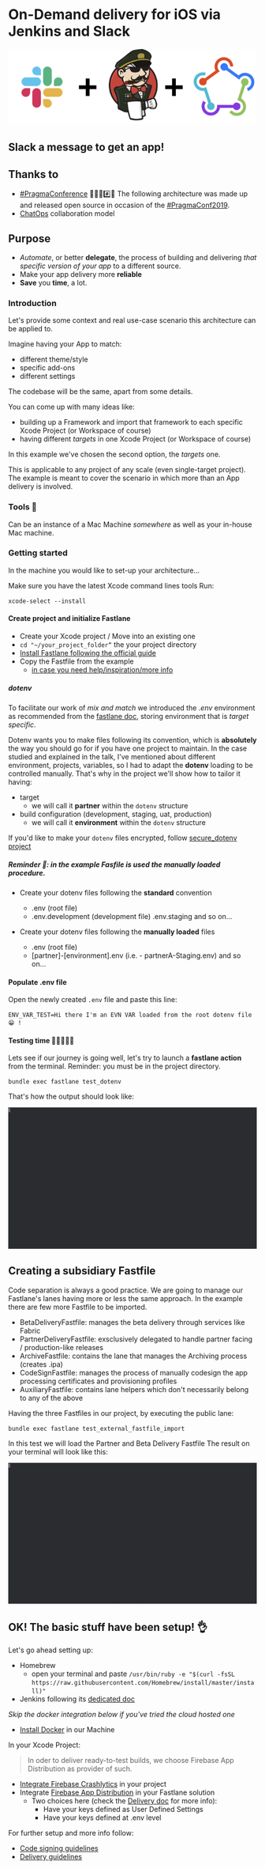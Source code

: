 # On-Demand delivery for iOS via Jenkins and Slack

<p align="center" >
  <img src="res/header_logo.png" width=600 height=auto>
</p>

## Slack a message to get an app!

## Thanks to
- [#PragmaConference](http://pragmaconference.com) 💪🏻🚀#️⃣📱
The following architecture was made up and released open source in occasion of the [#PragmaConf2019](https://twitter.com/pragmamarkorg).
- [ChatOps](https://www.atlassian.com/blog/software-teams/what-is-chatops-adoption-guide) collaboration model

## Purpose

- _Automate_, or better **delegate**, the process of building and delivering *that specific version of your app* to a different source.
- Make your app delivery more **reliable**
- **Save** you **time**, a lot.

### Introduction

Let's provide some context and real use-case scenario this architecture can be applied to.

Imagine having your App to match:
- different theme/style
- specific add-ons
- different settings

The codebase will be the same, apart from some details.

You can come up with many ideas like:
- building up a Framework and import that framework to each specific Xcode Project (or Workspace of course)
- having different *targets* in one Xcode Project (or Workspace of course)

In this example we've chosen the second option, the *targets* one.

This is applicable to any project of any scale (even single-target project).
The example is meant to cover the scenario in which more than an App delivery is involved.

### Tools 🧰

Can be an instance of a Mac Machine _somewhere_ as well as your in-house Mac machine.

### Getting started

In the machine you would like to set-up your architecture...

Make sure you have the latest Xcode command lines tools
Run:
```
xcode-select --install
```

#### Create project and initialize Fastlane

- Create your Xcode project / Move into an existing one
- `cd "~/your_project_folder“` the your project directory
- [Install Fastlane following the official guide](https://docs.fastlane.tools/getting-started/ios/setup)
- Copy the Fastfile from the example
  - [in case you need help/inspiration/more info](https://docs.fastlane.tools/advanced/lanes/)

##### dotenv

To facilitate our work of _mix and match_ we introduced the _.env_ environment as recommended from the [fastlane doc](https://docs.fastlane.tools/best-practices/keys/#dotenv), storing environment that is _target specific_.

Dotenv wants you to make files following its convention, which is **absolutely** the way you should go for if you have one project to maintain. In the case studied and explained in the talk, I've mentioned about different environment, projects, variables, so I had to adapt the **dotenv** loading to be controlled manually.
That's why in the project we'll show how to tailor it having:
- target
  - we will call it **partner** within the `dotenv` structure
- build configuration (development, staging, uat, production)
  - we will call it **environment** within the `dotenv` structure

If you'd like to make your `dotenv` files encrypted, follow [secure_dotenv project](https://github.com/psecio/secure_dotenv)

##### Reminder 🚨: in the example Fasfile is used the manually loaded procedure.

- Create your dotenv files following the **standard** convention
  - .env (root file)
  - .env.development (development file) .env.staging and so on…

- Create your dotenv files following the **manually loaded** files
  - .env (root file)
  - [partner]-[environment].env (i.e. - partnerA-Staging.env) and so on…

#### Populate .env file

Open the newly created `.env` file and paste this line:

```
ENV_VAR_TEST=Hi there I'm an EVN VAR loaded from the root dotenv file 😁 !
```

#### Testing time 🤞🏽👨🏼‍⚕️

Lets see if our journey is going well, let's try to launch a **fastlane action** from the terminal.
Reminder: you must be in the project directory.

```
bundle exec fastlane test_dotenv
```

That's how the output should look like:

![](/res/testing_dotenv.gif)

## Creating a subsidiary Fastfile

Code separation is always a good practice. We are going to manage our Fastlane's lanes having more or less the same approach.
In the example there are few more Fastfile to be imported.

- BetaDeliveryFastfile: manages the beta delivery through services like Fabric
- PartnerDeliveryFastfile: exsclusively delegated to handle partner facing / production-like releases
- ArchiveFastfile: contains the lane that manages the Archiving process (creates .ipa)
- CodeSignFastfile: manages the process of manually codesign the app processing certificates and provisioning profiles
- AuxiliaryFastfile: contains lane helpers which don't necessarily belong to any of the above

Having the three Fastfiles in our project, by executing the public lane:

```
bundle exec fastlane test_external_fastfile_import
```

In this test we will load the Partner and Beta Delivery Fastfile
The result on your terminal will look like this:

![](/res/testing_external_fastfile_laoding.gif)

## OK! The basic stuff have been setup! 👌

Let's go ahead setting up:

- Homebrew
  - open your terminal and paste `/usr/bin/ruby -e "$(curl -fsSL https://raw.githubusercontent.com/Homebrew/install/master/install)"`
- Jenkins following its [dedicated doc](docs/Jenkins-setup.md)

_Skip the docker integration below if you've tried the cloud hosted one_

- [Install Docker](https://docs.docker.com/docker-for-mac/install/) in our Machine

In your Xcode Project:

> In oder to deliver ready-to-test builds, we choose Firebase App Distribution as provider of such.

- [Integrate Firebase Crashlytics](https://firebase.google.com/docs/crashlytics/get-started) in your project
- Integrate [Firebase App Distribution](https://firebase.google.com/docs/app-distribution/ios/distribute-fastlane) in your Fastlane solution
  - Two choices here (check the [Delivery doc](docs/Delivery.md) for more info):
    - Have your keys defined as User Defined Settings
    - Have your keys defined at .env level

For further setup and more info follow:

- [Code signing guidelines](docs/Codesign.md)
- [Delivery guidelines](docs/Delivery.md)

